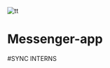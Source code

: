 ![tt](https://github.com/Jananisankar21419/Messenger-app/assets/75440572/d3296755-f94f-4569-93fb-d536834960db)
# Messenger-app
#SYNC INTERNS
